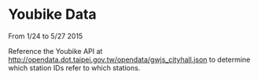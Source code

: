 Youbike Data
===

From 1/24 to 5/27 2015

Reference the Youbike API at http://opendata.dot.taipei.gov.tw/opendata/gwjs_cityhall.json to determine which station IDs refer to which stations.

